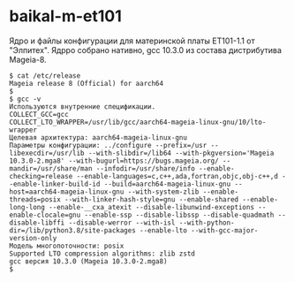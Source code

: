 # baikal-m-et101
Ядро и файлы конфигурации для материнской платы ET101-1.1 от "Элпитех".
Ядрро собрано нативно, gcc 10.3.0 из состава дистрибутива Mageia-8.

    $ cat /etc/release 
    Mageia release 8 (Official) for aarch64
    $
    $ gcc -v
    Используются внутренние спецификации.
    COLLECT_GCC=gcc
    COLLECT_LTO_WRAPPER=/usr/lib/gcc/aarch64-mageia-linux-gnu/10/lto-wrapper
    Целевая архитектура: aarch64-mageia-linux-gnu
    Параметры конфигурации: ../configure --prefix=/usr --libexecdir=/usr/lib --with-slibdir=/lib64 --with-pkgversion='Mageia 10.3.0-2.mga8' --with-bugurl=https://bugs.mageia.org/ --mandir=/usr/share/man --infodir=/usr/share/info --enable-checking=release --enable-languages=c,c++,ada,fortran,objc,obj-c++,d --enable-linker-build-id --build=aarch64-mageia-linux-gnu --host=aarch64-mageia-linux-gnu --with-system-zlib --enable-threads=posix --with-linker-hash-style=gnu --enable-shared --enable-long-long --enable-__cxa_atexit --disable-libunwind-exceptions --enable-clocale=gnu --enable-ssp --disable-libssp --disable-quadmath --disable-libffi --disable-werror --with-isl --with-python-dir=/lib/python3.8/site-packages --enable-lto --with-gcc-major-version-only
    Модель многопоточности: posix
    Supported LTO compression algorithms: zlib zstd
    gcc версия 10.3.0 (Mageia 10.3.0-2.mga8)
    $


